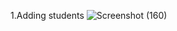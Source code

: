 1.Adding students
![Screenshot (160)](https://github.com/user-attachments/assets/ac61ebb7-963b-44a6-8a0c-fa960c8d0af1)
